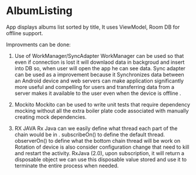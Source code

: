 # AlbumListing
App displays albums list sorted by title, It uses  ViewModel, Room DB for offline support.

Improvments can be done:
1) Use of WorkManager/SyncAdapter
    WorkManager can be used so that even if connection is lost it will downlaod data in backgroud and insert into DB so, when user will       open the app he can see data.
    Sync adapter can be used as a improvement because it Synchronizes data between an Android device and web servers can make application     significantly more useful and compelling for users
    and transferring data from a server makes it available to the user even when the device is offline .

 

2) Mockito
Mockito can be used to write unit tests that require dependency mocking without all the extra boiler plate code associated with manually creating mock dependencies.

 

3) RX JAVA
 Rx Java can we easily define what thread each part of the chain would be in  . subscribeOn() to define the default thread. observerOn() to define what the bottom chain thread will be work on
 Rotation of device is also consider configuration change that need to kill and restart the activity.
 RxJava (2.0), upon subscription, it will return a disposable object we can use this disposable value stored and use it to terminate the entire process when needed.



